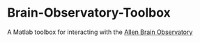 # Brain-Observatory-Toolbox
A Matlab toolbox for interacting with the [Allen Brain Observatory](http://observatory.brain-map.org/visualcoding)



